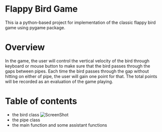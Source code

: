 # Flappy Bird Game
This ia a python-based project for implementation of the classic flappy bird game using pygame package.
# Overview
In the game, the user will control the vertical velocity of the bird
through keyboard or mouse button to make sure that the bird passes through the gaps
between pipes. Each time the bird passes through the gap without hitting on either of
pipe, the user will gain one point for that. The total points will be recorded as an
evaluation of the game playing.
# Table of contents
 - the bird class
![ScreenShot](bird.jpg) 
 - the pipe class
 - the main function and some assistant functions
 
